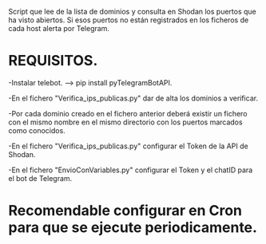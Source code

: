 Script que lee de la lista de dominios y consulta en Shodan los puertos que ha visto abiertos. Si esos puertos no están registrados en los ficheros de cada host alerta por Telegram.

# REQUISITOS.
-Instalar telebot. --> pip install pyTelegramBotAPI.

-En el fichero "Verifica_ips_publicas.py" dar de alta los dominios a verificar.

-Por cada dominio creado en el fichero anterior deberá existir un fichero con el mismo nombre en el mismo directorio con los puertos marcados como conocidos.

-En el fichero "Verifica_ips_publicas.py" configurar el Token de la API de Shodan.

-En el fichero "EnvioConVariables.py" configurar el Token y el chatID para el bot de Telegram.

# Recomendable configurar en Cron para que se ejecute periodicamente.
